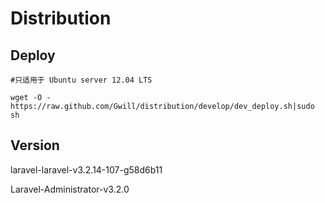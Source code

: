 # Distribution

## Deploy

    #只适用于 Ubuntu server 12.04 LTS
    
    wget -O - https://raw.github.com/Gwill/distribution/develop/dev_deploy.sh|sudo sh

## Version

laravel-laravel-v3.2.14-107-g58d6b11

Laravel-Administrator-v3.2.0
